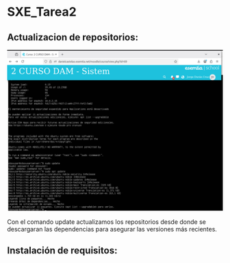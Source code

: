 # SXE_Tarea2

## Actualizacion de repositorios:
![update.png](SXE_FOTOS/update.png)

Con el comando update actualizamos los repositorios desde donde se descargaran las dependencias para asegurar las versiones más recientes.

## Instalación de requisitos:

